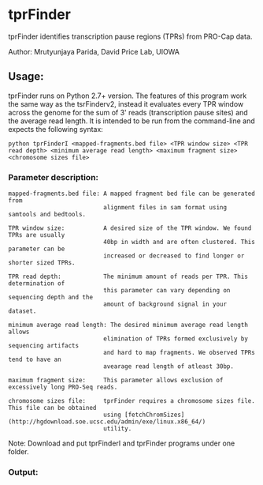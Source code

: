 # tprFinder
tprFinder identifies transcription pause regions (TPRs) from PRO-Cap data.

Author: Mrutyunjaya Parida, David Price Lab, UIOWA

## Usage:
tprFinder runs on Python 2.7+ version. The features of this program work the same way as the tsrFinderv2, instead it evaluates every TPR window across the genome for the sum of 3' reads (transcription pause sites) and the average read length. It is intended to be run from the command-line and expects the following syntax:

```
python tprFinderI <mapped-fragments.bed file> <TPR window size> <TPR read depth> <minimum average read length> <maximum fragment size> <chromosome sizes file>
```

### Parameter description:
```
mapped-fragments.bed file: A mapped fragment bed file can be generated from 
                           alignment files in sam format using samtools and bedtools.

TPR window size:           A desired size of the TPR window. We found TPRs are usually 
                           40bp in width and are often clustered. This parameter can be 
                           increased or decreased to find longer or shorter sized TPRs.

TPR read depth:            The minimum amount of reads per TPR. This determination of 
                           this parameter can vary depending on sequencing depth and the 
                           amount of background signal in your dataset.

minimum average read length: The desired minimum average read length allows 
                           elimination of TPRs formed exclusively by sequencing artifacts 
                           and hard to map fragments. We observed TPRs tend to have an 
                           avearage read length of atleast 30bp.

maximum fragment size:     This parameter allows exclusion of excessively long PRO-Seq reads. 

chromosome sizes file:     tprFinder requires a chromosome sizes file. This file can be obtained 
                           using [fetchChromSizes](http://hgdownload.soe.ucsc.edu/admin/exe/linux.x86_64/) 
                           utility.
```

Note: Download and put tprFinderI and tprFinder programs under one folder.

### Output:

